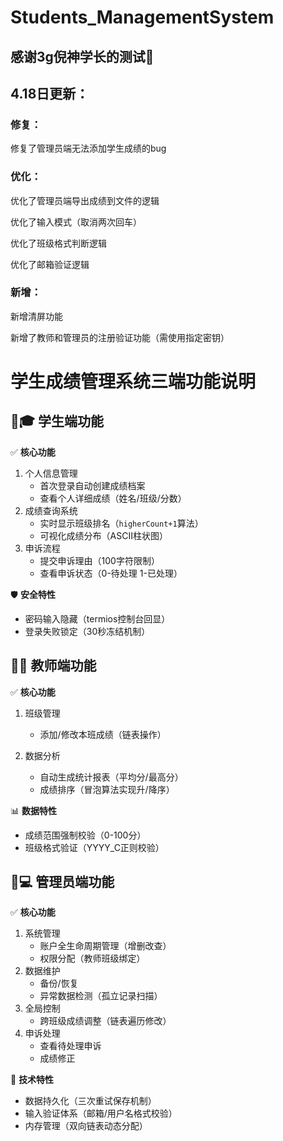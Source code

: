 # Students_ManagementSystem  

## 感谢3g倪神学长的测试🫡

## 4.18日更新：
### 修复：
修复了管理员端无法添加学生成绩的bug
### 优化：
优化了管理员端导出成绩到文件的逻辑  

优化了输入模式（取消两次回车） 

优化了班级格式判断逻辑  

优化了邮箱验证逻辑  


### 新增：
新增清屏功能  

新增了教师和管理员的注册验证功能（需使用指定密钥） 



# 学生成绩管理系统三端功能说明

## 👨🎓 学生端功能


✅ ​**核心功能**
1. 个人信息管理
   - 首次登录自动创建成绩档案
   - 查看个人详细成绩（姓名/班级/分数）
2. 成绩查询系统
   - 实时显示班级排名（`higherCount+1`算法）
   - 可视化成绩分布（ASCII柱状图）
3. 申诉流程
   - 提交申诉理由（100字符限制）
   - 查看申诉状态（0-待处理 1-已处理）

🛡️ ​**安全特性**  
- 密码输入隐藏（termios控制台回显）
- 登录失败锁定（30秒冻结机制）


## 👩🏫 教师端功能


✅ ​**核心功能**
1. 班级管理
   - 添加/修改本班成绩（链表操作）

2. 数据分析
   - 自动生成统计报表（平均分/最高分）
   - 成绩排序（冒泡算法实现升/降序）

📊 ​**数据特性**
- 成绩范围强制校验（0-100分）
- 班级格式验证（YYYY_C正则校验）

## 👨💻 管理员端功能

✅ ​**核心功能**
1. 系统管理
   - 账户全生命周期管理（增删改查）  
   - 权限分配（教师班级绑定）  
2. 数据维护  
   - 备份/恢复  
   - 异常数据检测（孤立记录扫描）  
3. 全局控制  
   - 跨班级成绩调整（链表遍历修改）
4. 申诉处理
   - 查看待处理申诉
   - 成绩修正


🔧 ​**技术特性**
- 数据持久化（三次重试保存机制）  
- 输入验证体系（邮箱/用户名格式校验）  
- 内存管理（双向链表动态分配） 


